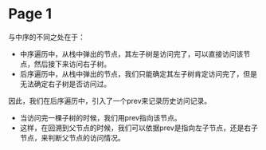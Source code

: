 # Page 1





与中序的不同之处在于：

* 中序遍历中，从栈中弹出的节点，其左子树是访问完了，可以直接访问该节点，然后接下来访问右子树。
* 后序遍历中，从栈中弹出的节点，我们只能确定其左子树肯定访问完了，但是无法确定右子树是否访问过。

因此，我们在后序遍历中，引入了一个prev来记录历史访问记录。

* 当访问完一棵子树的时候，我们用prev指向该节点。
* 这样，在回溯到父节点的时候，我们可以依据prev是指向左子节点，还是右子节点，来判断父节点的访问情况。
